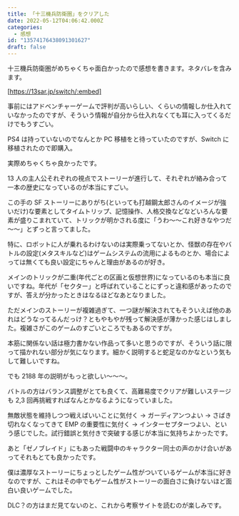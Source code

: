 ```yaml
---
title: 「十三機兵防衛圏」をクリアした
date: 2022-05-12T04:06:42.000Z
categories:
  - 感想
id: "13574176438091301627"
draft: false
---
```


十三機兵防衛圏がめちゃくちゃ面白かったので感想を書きます。ネタバレを含みます。

<!-- more -->

[https://13sar.jp/switch/:embed]

事前にはアドベンチャーゲームで評判が高いらしい、くらいの情報しか仕入れていなかったのですが、そういう情報が自分から仕入れなくても耳に入ってくるだけでもうすごい。

PS4 は持っていないのでなんとか PC 移植をと待っていたのですが、Switch に移植されたので即購入。

実際めちゃくちゃ良かったです。

13 人の主人公それぞれの視点でストーリーが進行して、それぞれが絡み合って一本の歴史になっているのが本当にすごい。

この手の SF ストーリーにありがち(といっても打越鋼太郎さんのイメージが強いだけ)な要素としてタイムトリップ、記憶操作、人格交換などなどいろんな要素が盛りこまれていて、トリックが明かされる度に「うわ～～これ好きなやつだ～～」とずっと言ってました。

特に、ロボットに人が乗れるわけないのは実際乗ってないとか、怪獣の存在やバトルの設定(メタスキルなど)はゲームシステムの流用によるものとか、場合によっては無くても良い設定にちゃんと理由があるのが好き。

メインのトリックが二重(年代ごとの区画と仮想世界)になっているのも本当に良いですね。年代が「セクター」と呼ばれていることにずっと違和感があったのですが、答えが分かったときはなるほどなあとなりました。

ただメインのストーリーが複雑過ぎて、一つ謎が解決されてもそういえば他のあれはどうなってるんだっけ？ともやもやが残って解決感が薄かった感じはしました。複雑さがこのゲームのすごいところでもあるのですが。

本筋に関係ない話は極力書かない作品って多いと思うのですが、そういう話に限って描かれない部分が気になります。細かく説明すると蛇足なのかなという気もして難しいですね。

でも 2188 年の説明がもっと欲しい～～～。

バトルの方はバランス調整がとても良くて、高難易度でクリアが難しいステージも 2,3 回再挑戦すればなんとかなるようになっていました。

無敵状態を維持しつつ戦えばいいことに気付く → ガーディアンつよい → さばき切れなくなってきて EMP の重要性に気付く → インターセプターつよい、という感じでした。試行錯誤と気付きで突破する感じが本当に気持ちよかったです。

あと「ゼノブレイド」にもあった戦闘中のキャラクター同士の声のかけ合いがあってそれもとても良かったです。

僕は濃厚なストーリーにちょっとしたゲーム性がついているゲームが本当に好きなのですが、これはその中でもゲーム性がストーリーの面白さに負けないほど面白い良いゲームでした。

DLC？の方はまだ見てないのと、これから考察サイトを読むのが楽しみです。
